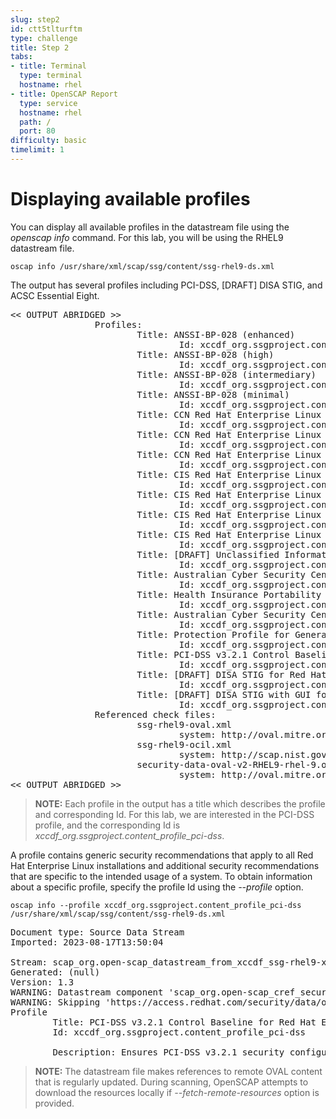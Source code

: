 ```yaml
---
slug: step2
id: ctt5tlturftm
type: challenge
title: Step 2
tabs:
- title: Terminal
  type: terminal
  hostname: rhel
- title: OpenSCAP Report
  type: service
  hostname: rhel
  path: /
  port: 80
difficulty: basic
timelimit: 1
---
```

# Displaying available profiles

You can display all available profiles in the datastream file using the *openscap info* command. For this lab, you will be using the RHEL9 datastream file.

```
oscap info /usr/share/xml/scap/ssg/content/ssg-rhel9-ds.xml
```

The output has several profiles including PCI-DSS, [DRAFT] DISA STIG, and ACSC Essential Eight.

<pre class="file">
<< OUTPUT ABRIDGED >>
                Profiles:
                        Title: ANSSI-BP-028 (enhanced)
                                Id: xccdf_org.ssgproject.content_profile_anssi_bp28_enhanced
                        Title: ANSSI-BP-028 (high)
                                Id: xccdf_org.ssgproject.content_profile_anssi_bp28_high
                        Title: ANSSI-BP-028 (intermediary)
                                Id: xccdf_org.ssgproject.content_profile_anssi_bp28_intermediary
                        Title: ANSSI-BP-028 (minimal)
                                Id: xccdf_org.ssgproject.content_profile_anssi_bp28_minimal
                        Title: CCN Red Hat Enterprise Linux 9 - Advanced
                                Id: xccdf_org.ssgproject.content_profile_ccn_advanced
                        Title: CCN Red Hat Enterprise Linux 9 - Basic
                                Id: xccdf_org.ssgproject.content_profile_ccn_basic
                        Title: CCN Red Hat Enterprise Linux 9 - Intermediate
                                Id: xccdf_org.ssgproject.content_profile_ccn_intermediate
                        Title: CIS Red Hat Enterprise Linux 9 Benchmark for Level 2 - Server
                                Id: xccdf_org.ssgproject.content_profile_cis
                        Title: CIS Red Hat Enterprise Linux 9 Benchmark for Level 1 - Server
                                Id: xccdf_org.ssgproject.content_profile_cis_server_l1
                        Title: CIS Red Hat Enterprise Linux 9 Benchmark for Level 1 - Workstation
                                Id: xccdf_org.ssgproject.content_profile_cis_workstation_l1
                        Title: CIS Red Hat Enterprise Linux 9 Benchmark for Level 2 - Workstation
                                Id: xccdf_org.ssgproject.content_profile_cis_workstation_l2
                        Title: [DRAFT] Unclassified Information in Non-federal Information Systems and Organizations (NIST 800-171)
                                Id: xccdf_org.ssgproject.content_profile_cui
                        Title: Australian Cyber Security Centre (ACSC) Essential Eight
                                Id: xccdf_org.ssgproject.content_profile_e8
                        Title: Health Insurance Portability and Accountability Act (HIPAA)
                                Id: xccdf_org.ssgproject.content_profile_hipaa
                        Title: Australian Cyber Security Centre (ACSC) ISM Official
                                Id: xccdf_org.ssgproject.content_profile_ism_o
                        Title: Protection Profile for General Purpose Operating Systems
                                Id: xccdf_org.ssgproject.content_profile_ospp
                        Title: PCI-DSS v3.2.1 Control Baseline for Red Hat Enterprise Linux 9
                                Id: xccdf_org.ssgproject.content_profile_pci-dss
                        Title: [DRAFT] DISA STIG for Red Hat Enterprise Linux 9
                                Id: xccdf_org.ssgproject.content_profile_stig
                        Title: [DRAFT] DISA STIG with GUI for Red Hat Enterprise Linux 9
                                Id: xccdf_org.ssgproject.content_profile_stig_gui
                Referenced check files:
                        ssg-rhel9-oval.xml
                                system: http://oval.mitre.org/XMLSchema/oval-definitions-5
                        ssg-rhel9-ocil.xml
                                system: http://scap.nist.gov/schema/ocil/2
                        security-data-oval-v2-RHEL9-rhel-9.oval.xml.bz2
                                system: http://oval.mitre.org/XMLSchema/oval-definitions-5
<< OUTPUT ABRIDGED >>
</pre>

>__NOTE:__ Each profile in the output has a title which describes the profile and corresponding Id. For this lab, we are interested in the PCI-DSS profile, and the corresponding Id is *xccdf_org.ssgproject.content_profile_pci-dss*.

A profile contains generic security recommendations that apply to all Red Hat Enterprise Linux installations and additional security recommendations that are specific to the intended usage of a system. To obtain information about a specific profile, specify the profile Id using the *--profile* option.

```
oscap info --profile xccdf_org.ssgproject.content_profile_pci-dss /usr/share/xml/scap/ssg/content/ssg-rhel9-ds.xml
```

<pre class="file">
Document type: Source Data Stream
Imported: 2023-08-17T13:50:04

Stream: scap_org.open-scap_datastream_from_xccdf_ssg-rhel9-xccdf.xml
Generated: (null)
Version: 1.3
WARNING: Datastream component 'scap_org.open-scap_cref_security-data-oval-v2-RHEL9-rhel-9.oval.xml.bz2' points out to the remote 'https://access.redhat.com/security/data/oval/v2/RHEL9/rhel-9.oval.xml.bz2'. Use '--fetch-remote-resources' option to download it.
WARNING: Skipping 'https://access.redhat.com/security/data/oval/v2/RHEL9/rhel-9.oval.xml.bz2' file which is referenced from datastream
Profile
        Title: PCI-DSS v3.2.1 Control Baseline for Red Hat Enterprise Linux 9
        Id: xccdf_org.ssgproject.content_profile_pci-dss

        Description: Ensures PCI-DSS v3.2.1 security configuration settings are applied.
</pre>

>__NOTE:__ The datastream file makes references to remote OVAL content that is regularly updated. During scanning, OpenSCAP attempts to download the resources locally if *--fetch-remote-resources* option is provided.
